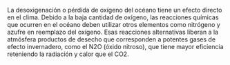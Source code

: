 La desoxigenación o pérdida de oxígeno del océano tiene un efecto directo en el clima. Debido a la baja cantidad de oxígeno, las reacciones químicas que ocurren en el océano deben utilizar otros elementos como nitrógeno y azufre en reemplazo del oxígeno. Esas reacciones alternativas  liberan a la atmósfera productos de desecho que corresponden a potentes  gases de efecto invernadero, como el N2O (óxido nitroso), que tiene mayor eficiencia reteniendo la radiación y calor que el CO2.